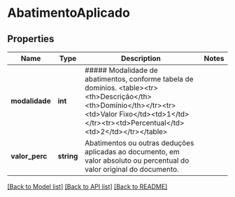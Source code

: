 # AbatimentoAplicado

## Properties
Name | Type | Description | Notes
------------ | ------------- | ------------- | -------------
**modalidade** | **int** | ##### Modalidade de abatimentos, conforme tabela de domínios. &lt;table&gt;&lt;tr&gt;&lt;th&gt;Descrição&lt;/th&gt;&lt;th&gt;Domínio&lt;/th&gt;&lt;/tr&gt;&lt;tr&gt;&lt;td&gt;Valor Fixo&lt;/td&gt;&lt;td&gt;1&lt;/td&gt;&lt;/tr&gt;&lt;tr&gt;&lt;td&gt;Percentual&lt;/td&gt;&lt;td&gt;2&lt;/td&gt;&lt;/tr&gt;&lt;/table&gt; | 
**valor_perc** | **string** | Abatimentos ou outras deduções aplicadas ao documento, em valor absoluto ou percentual do valor original do documento. | 

[[Back to Model list]](../../README.md#documentation-for-models) [[Back to API list]](../../README.md#documentation-for-api-endpoints) [[Back to README]](../../README.md)

